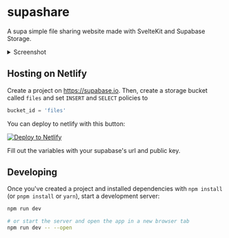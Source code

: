 # supashare

A supa simple file sharing website made with SvelteKit and Supabase Storage.

<details>
  <summary>
   Screenshot
  </summary>

 [![supashare](https://gacjjjviyehyysgdeafw.supabase.co/storage/v1/object/sign/files/file.png?token=eyJhbGciOiJIUzI1NiIsInR5cCI6IkpXVCJ9.eyJ1cmwiOiJmaWxlcy9maWxlLnBuZyIsImlhdCI6MTYyMTYzNjE4MiwiZXhwIjoxOTM2OTk2MTgyfQ.eGlXZ2SDtPTBrrF6nAbBrgIR16QPXN6_jClHpmDy_5U)](https://supashare.netlify.app)
</details>

## Hosting on Netlify

Create a project on <https://supabase.io>.
Then, create a storage bucket called `files` and set `INSERT` and `SELECT` policies to

```sql
bucket_id = 'files'
```

You can deploy to netlify with this button:

[![Deploy to Netlify](https://www.netlify.com/img/deploy/button.svg)](https://app.netlify.com/start/deploy?repository=https://github.com/RealCyGuy/supashare)

Fill out the variables with your supabase's url and public key.

## Developing

Once you've created a project and installed dependencies with `npm install` (or `pnpm install` or `yarn`), start a development server:

```bash
npm run dev

# or start the server and open the app in a new browser tab
npm run dev -- --open
```
